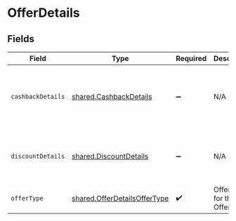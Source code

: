 # OfferDetails


## Fields

| Field                                                                                   | Type                                                                                    | Required                                                                                | Description                                                                             | Example                                                                                 |
| --------------------------------------------------------------------------------------- | --------------------------------------------------------------------------------------- | --------------------------------------------------------------------------------------- | --------------------------------------------------------------------------------------- | --------------------------------------------------------------------------------------- |
| `cashbackDetails`                                                                       | [shared.CashbackDetails](../../../sdk/models/shared/cashbackdetails.md)                 | :heavy_minus_sign:                                                                      | N/A                                                                                     | {<br/>"cashback_type": "percentage",<br/>"cashback_value": "20",<br/>"max_cashback_amount": "150"<br/>} |
| `discountDetails`                                                                       | [shared.DiscountDetails](../../../sdk/models/shared/discountdetails.md)                 | :heavy_minus_sign:                                                                      | N/A                                                                                     | {<br/>"discount_type": "flat",<br/>"discount_value": "10",<br/>"max_discount_amount": "10"<br/>} |
| `offerType`                                                                             | [shared.OfferDetailsOfferType](../../../sdk/models/shared/offerdetailsoffertype.md)     | :heavy_check_mark:                                                                      | Offer Type for the Offer.                                                               | DISCOUNT_AND_CASHBACK                                                                   |